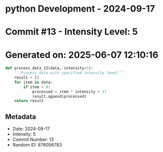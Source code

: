 ﻿# python Development - 2024-09-17
# Commit #13 - Intensity Level: 5
# Generated on: 2025-06-07 12:10:16
```python
def process_data_13(data, intensity=5):
    '''Process data with specified intensity level'''
    result = []
    for item in data:
        if item > 0:
            processed = item * intensity + 17
            result.append(processed)
    return result
```
## Metadata
- Date: 2024-09-17
- Intensity: 5
- Commit Number: 13
- Random ID: 876056783
